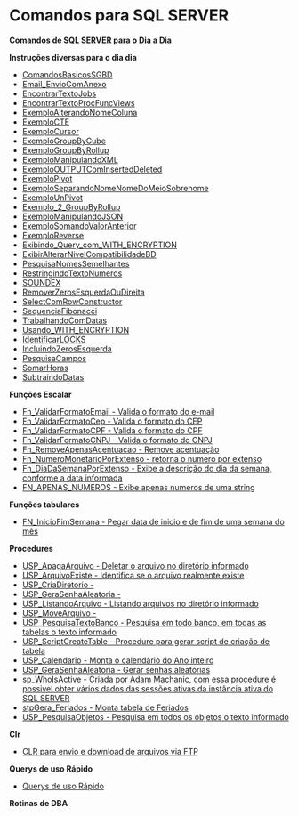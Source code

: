 # Comandos para SQL SERVER
**Comandos de SQL SERVER para o Dia a Dia**

**Instruções diversas para o dia dia**

- [ ComandosBasicosSGBD](https://github.com/ricardopssouza1/SQL_Server/blob/001/comandosSQLServer/ComandosBasicosSGBD.md)
- [ Email_EnvioComAnexo](https://github.com/ricardopssouza1/SQL_Server/blob/001/comandosSQLServer/Email_EnvioComAnexo.sql)
- [ EncontrarTextoJobs](https://github.com/ricardopssouza1/SQL_Server/blob/001/comandosSQLServer/EncontrarTextoJobs.sql)
- [ EncontrarTextoProcFuncViews](https://github.com/ricardopssouza1/SQL_Server/blob/001/comandosSQLServer/EncontrarTextoProcFuncViews.sql)
- [ ExemploAlterandoNomeColuna](https://github.com/ricardopssouza1/SQL_Server/blob/001/comandosSQLServer/ExemploAlterandoNomeColuna.sql)
- [ ExemploCTE](https://github.com/ricardopssouza1/SQL_Server/blob/001/comandosSQLServer/ExemploCTE.sql)
- [ ExemploCursor](https://github.com/ricardopssouza1/SQL_Server/blob/001/comandosSQLServer/ExemploCursor.sql)
- [ ExemploGroupByCube](https://github.com/ricardopssouza1/SQL_Server/blob/001/comandosSQLServer/ExemploGroupByCube.sql)
- [ ExemploGroupByRollup](https://github.com/ricardopssouza1/SQL_Server/blob/001/comandosSQLServer/ExemploGroupByRollup.sql)
- [ ExemploManipulandoXML](https://github.com/ricardopssouza1/SQL_Server/blob/001/comandosSQLServer/ExemploManipulandoXML.sql)
- [ ExemploOUTPUTComInsertedDeleted](https://github.com/ricardopssouza1/SQL_Server/blob/001/comandosSQLServer/ExemploOUTPUTComInsertedDeleted%20.sql)
- [ ExemploPivot](https://github.com/ricardopssouza1/SQL_Server/blob/001/comandosSQLServer/ExemploPivot.sql)
- [ ExemploSeparandoNomeNomeDoMeioSobrenome](https://github.com/ricardopssouza1/SQL_Server/blob/001/comandosSQLServer/ExemploSeparandoNomeNomeDoMeioSobrenome.sql)
- [ ExemploUnPivot](https://github.com/ricardopssouza1/SQL_Server/blob/001/comandosSQLServer/ExemploUnPivot.sql)
- [ Exemplo_2_GroupByRollup](https://github.com/ricardopssouza1/SQL_Server/blob/001/comandosSQLServer/Exemplo_2_GroupByRollup.sql)
- [ ExemploManipulandoJSON](https://github.com/ricardopssouza1/SQL_Server/blob/001/comandosSQLServer/ExemploManipulandoJSON.sql)
- [ ExemploSomandoValorAnterior](https://github.com/ricardopssouza1/SQL_Server/blob/001/comandosSQLServer/ExemploSomandoValorAnterior.sql)
- [ ExemploReverse](https://github.com/ricardopssouza1/SQL_Server/blob/001/comandosSQLServer/ExemploReverse.sql)
- [ Exibindo_Query_com_WITH_ENCRYPTION](https://github.com/ricardopssouza1/SQL_Server/blob/001/comandosSQLServer/Exibindo%20Query%20com%20WITH%20ENCRYPTION.sql)
- [ ExibirAlterarNivelCompatibilidadeBD](https://github.com/ricardopssouza1/SQL_Server/blob/001/comandosSQLServer/ExibirAlterarNivelCompatibilidadeBD.sql)
- [ PesquisaNomesSemelhantes](https://github.com/ricardopssouza1/SQL_Server/blob/001/comandosSQLServer/PesquisaNomesSemelhantes.sql)
- [ RestringindoTextoNumeros](https://github.com/ricardopssouza1/SQL_Server/blob/001/comandosSQLServer/RestringindoTextoNumeros.sql)
- [ SOUNDEX](https://github.com/ricardopssouza1/SQL_Server/blob/001/comandosSQLServer/SOUNDEX.sql)
- [ RemoverZerosEsquerdaOuDireita](https://github.com/ricardopssouza1/SQL_Server/blob/001/comandosSQLServer/RemoverZerosEsquerdaOuDireita.sql)
- [ SelectComRowConstructor](https://github.com/ricardopssouza1/SQL_Server/blob/001/comandosSQLServer/SelectComRowConstructor.sql)
- [ SequenciaFibonacci](https://github.com/ricardopssouza1/SQL_Server/blob/001/comandosSQLServer/SequenciaFibonacci.sql)
- [ TrabalhandoComDatas](https://github.com/ricardopssouza1/SQL_Server/blob/001/comandosSQLServer/TrabalhandoComDatas.sql)
- [ Usando_WITH_ENCRYPTION](https://github.com/ricardopssouza1/SQL_Server/blob/001/comandosSQLServer/Usando%20WITH%20ENCRYPTION.sql)
- [ IdentificarLOCKS](https://github.com/ricardopssouza1/SQL_Server/blob/001/comandosSQLServer/IdentificarLOCKS.sql)
- [ IncluindoZerosEsquerda](https://github.com/ricardopssouza1/SQL_Server/blob/001/comandosSQLServer/IncluindoZerosEsquerda.sql)
- [ PesquisaCampos](https://github.com/ricardopssouza1/SQL_Server/blob/001/comandosSQLServer/PesquisaCampos.sql)
- [ SomarHoras](https://github.com/ricardopssouza1/SQL_Server/blob/001/comandosSQLServer/SomarHoras.sql)
- [ SubtraindoDatas](https://github.com/ricardopssouza1/SQL_Server/blob/001/comandosSQLServer/SubtraindoData.sql)

**Funções Escalar**

- [ Fn_ValidarFormatoEmail - Valida o formato do e-mail](https://github.com/ricardopssouza1/SQL_Server/blob/001/comandosSQLServer/Fn_ValidarFormatoEmail.sql)
- [ Fn_ValidarFormatoCep - Valida o formato do CEP](https://github.com/ricardopssouza1/SQL_Server/blob/001/comandosSQLServer/Fn_ValidarFormatoCep.sql)
- [ Fn_ValidarFormatoCPF - Valida o formato do CPF](https://github.com/ricardopssouza1/SQL_Server/blob/001/comandosSQLServer/Fn_ValidarFormatoCPF.sql)
- [ Fn_ValidarFormatoCNPJ - Valida o formato do CNPJ](https://github.com/ricardopssouza1/SQL_Server/blob/001/comandosSQLServer/Fn_ValidarFormatoCNPJ.sql)
- [ Fn_RemoveApenasAcentuacao - Remove acentuação](https://github.com/ricardopssouza1/SQL_Server/blob/001/comandosSQLServer/Fn_RemoveApenasAcentuacao.SQL)
- [ Fn_NumeroMonetarioPorExtenso - retorna o numero por extenso ](https://github.com/ricardopssouza1/SQL_Server/blob/001/comandosSQLServer/Fn_NumeroMonetarioPorExtenso.sql)
- [ Fn_DiaDaSemanaPorExtenso - Exibe a descrição do dia da semana, conforme a data informada](https://github.com/ricardopssouza1/SQL_Server/blob/001/comandosSQLServer/Fn_DiaDaSemanaPorExtenso.sql)
- [ FN_APENAS_NUMEROS - Exibe apenas numeros de uma string](https://github.com/ricardopssouza1/SQL_Server/blob/001/comandosSQLServer/FN_APENAS_NUMEROS.sql)


**Funções tabulares**

- [ FN_InicioFimSemana - Pegar data de inicio e de fim de uma semana do mês](https://github.com/ricardopssouza1/SQL_Server/blob/001/comandosSQLServer/FN_InicioFimSemana.sql)


**Procedures**

- [ USP_ApagaArquivo - Deletar o arquivo no diretório informado ](https://github.com/ricardopssouza1/SQL_Server/blob/001/comandosSQLServer/USP_ApagaArquivo.sql)
- [ USP_ArquivoExiste - Identifica se o arquivo realmente existe ](https://github.com/ricardopssouza1/SQL_Server/blob/001/comandosSQLServer/USP_ArquivoExiste.sql)
- [ USP_CriaDiretorio - ](https://github.com/ricardopssouza1/SQL_Server/blob/001/comandosSQLServer/USP_CriaDiretorio.sql)
- [ USP_GeraSenhaAleatoria - ](https://github.com/ricardopssouza1/SQL_Server/blob/001/comandosSQLServer/USP_GeraSenhaAleatoria.sql)
- [ USP_ListandoArquivo - Listando arquivos no diretório informado ](https://github.com/ricardopssouza1/SQL_Server/blob/001/comandosSQLServer/USP_ListandoArquivo.sql)
- [ USP_MoveArquivo - ](https://github.com/ricardopssouza1/SQL_Server/blob/001/comandosSQLServer/USP_MoveArquivo.sql)
- [ USP_PesquisaTextoBanco  - Pesquisa em todo banco, em todas as tabelas o texto informado](https://github.com/ricardopssouza1/SQL_Server/blob/001/comandosSQLServer/USP_PesquisaTextoBanco.sql)
- [ USP_ScriptCreateTable - Procedure para gerar script de criação de tabela ](https://github.com/ricardopssouza1/SQL_Server/blob/001/comandosSQLServer/USP_ScriptCreateTable.sql)
- [ USP_Calendario - Monta o calendário do Ano inteiro](https://github.com/ricardopssouza1/SQL_Server/blob/001/comandosSQLServer/USP_Calendario.sql)
- [ USP_GeraSenhaAleatoria - Gerar senhas aleatórias ](https://github.com/ricardopssouza1/SQL_Server/blob/001/comandosSQLServer/USP_GeraSenhaAleatoria.sql)
- [  sp_WhoIsActive - Criada por Adam Machanic, com essa procedure é possivel obter vários dados das sessões
     ativas da instância ativa do SQL SERVER ](https://github.com/ricardopssouza1/SQL_Server/blob/001/comandosSQLServer/sp_WhoIsActive.sql)
- [ stpGera_Feriados - Monta tabela de Feriados](https://github.com/ricardopssouza1/SQL_Server/blob/001/comandosSQLServer/stpGera_Feriados.sql)	 
- [ USP_PesquisaObjetos - Pesquisa em todos os objetos o texto informado](https://github.com/ricardopssouza1/SQL_Server/blob/001/comandosSQLServer/USP_PesquisaObjetos.sql)


**Clr**

- [CLR para envio e download de arquivos via FTP](https://github.com/ricardopssouza1/SQL_Server/blob/001/comandosSQLServer/Upload_E_DownloadFTPViaProcedure.zip)


**Querys de uso Rápido**
- [Querys de uso Rápido](https://github.com/ricardopssouza1/SQL_Server/blob/001/comandosSQLServer/Querys_De_Uso_Rapido.md)


**Rotinas de DBA**

